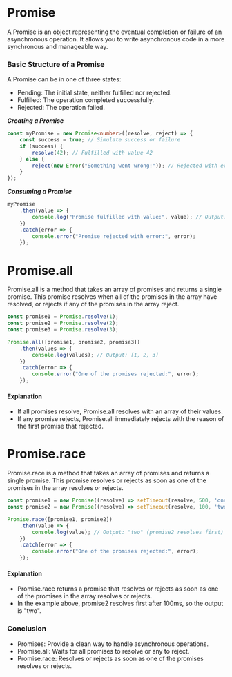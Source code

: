 # Promise
A Promise is an object representing the eventual completion or failure of an asynchronous operation. It allows you to write asynchronous code in a more synchronous and manageable way.

### Basic Structure of a Promise
A Promise can be in one of three states:

* Pending: The initial state, neither fulfilled nor rejected.
* Fulfilled: The operation completed successfully.
* Rejected: The operation failed.

***Creating a Promise***

```ts
const myPromise = new Promise<number>((resolve, reject) => {
    const success = true; // Simulate success or failure
    if (success) {
        resolve(42); // Fulfilled with value 42
    } else {
        reject(new Error("Something went wrong!")); // Rejected with error
    }
});
```

***Consuming a Promise***

```ts
myPromise
    .then(value => {
        console.log("Promise fulfilled with value:", value); // Output: Promise fulfilled with value: 42
    })
    .catch(error => {
        console.error("Promise rejected with error:", error);
    });
```

# Promise.all
Promise.all is a method that takes an array of promises and returns a single promise. This promise resolves when all of the promises in the array have resolved, or rejects if any of the promises in the array reject.

```ts
const promise1 = Promise.resolve(1);
const promise2 = Promise.resolve(2);
const promise3 = Promise.resolve(3);

Promise.all([promise1, promise2, promise3])
    .then(values => {
        console.log(values); // Output: [1, 2, 3]
    })
    .catch(error => {
        console.error("One of the promises rejected:", error);
    });
```

#### Explanation
- If all promises resolve, Promise.all resolves with an array of their values.
- If any promise rejects, Promise.all immediately rejects with the reason of the first promise that rejected.

# Promise.race
Promise.race is a method that takes an array of promises and returns a single promise. This promise resolves or rejects as soon as one of the promises in the array resolves or rejects.

```ts
const promise1 = new Promise((resolve) => setTimeout(resolve, 500, 'one'));
const promise2 = new Promise((resolve) => setTimeout(resolve, 100, 'two'));

Promise.race([promise1, promise2])
    .then(value => {
        console.log(value); // Output: "two" (promise2 resolves first)
    })
    .catch(error => {
        console.error("One of the promises rejected:", error);
    });
```

#### Explanation
- Promise.race returns a promise that resolves or rejects as soon as one of the promises in the array resolves or rejects.
- In the example above, promise2 resolves first after 100ms, so the output is "two".

### Conclusion
- Promises: Provide a clean way to handle asynchronous operations.
- Promise.all: Waits for all promises to resolve or any to reject.
- Promise.race: Resolves or rejects as soon as one of the promises resolves or rejects.